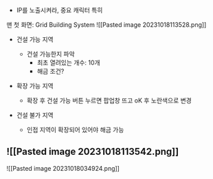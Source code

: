 - IP를 노출시켜라, 중요 캐릭터 특히

맨 첫 화면: Grid Building System
![[Pasted image 20231018113528.png]]
- 건설 가능 지역
	- 건설 가능한지 파악
		- 최초 열려있는 개수: 10개
		- 해금 조건?

- 확장 가능 지역
	- 확장 후 건설 가능 버튼 누르면 팝업창 뜨고 oK 후 노란색으로 변경

- 건설 불가 지역
	- 인접 지역이 확장되어 있어야 해금 가능

![[Pasted image 20231018113542.png]]
- 

![[Pasted image 20231018034924.png]]
